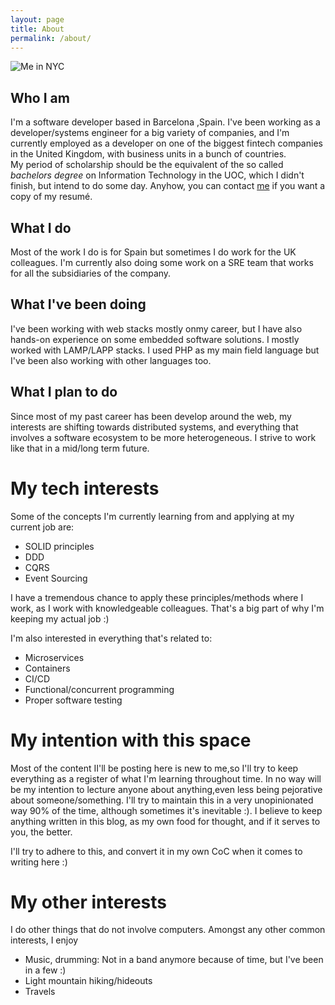 ```yaml
---
layout: page
title: About
permalink: /about/
---
```

![Me in NYC](../assets/about.jpg)
##  Who I am
<p class='about para'>
 I'm a software developer based in Barcelona ,Spain. I've been working as a developer/systems engineer for a big variety of companies, and I'm currently employed as a developer on one of the biggest fintech companies in the United Kingdom, with business units in a bunch of countries.
<br>
 My period of scholarship should be the equivalent of the so called <i>bachelors degree</i> on Information Technology in the UOC, which I didn't finish, but intend to do some day. Anyhow, you can contact <a href='mailto:simon.gallegos.edu@gmail.com'>me</a> if you want a copy of my resumé.
</p>

##  What I do 
<p class='about para'>
Most of the work I do is for Spain but sometimes I do work for the UK colleagues. I'm currently also doing some work on a SRE team that works for all the subsidiaries of the company. 
</p>


##  What I've been doing
<p class='about para'>
I've been working with web stacks mostly onmy career, but I have also hands-on experience on some embedded software solutions. I mostly worked with LAMP/LAPP stacks. I used PHP as my main field language but I've been also working with other languages too. 
</p>

##  What I plan to do
<p class='about para'>
Since most of my past career has been develop around the web, my interests are shifting towards  distributed systems, and everything that involves a software ecosystem to be more heterogeneous. I strive to work like that in a mid/long term future.
</p>

# My tech interests
<p class='about para'>
Some of the concepts I'm currently learning from and applying at my current job are:
<ul>
<li> SOLID principles</li> 
<li> DDD</li>
<li> CQRS</li>
<li> Event Sourcing</li>
</ul>
I have a tremendous chance to apply these principles/methods where I work, as I work with knowledgeable colleagues. That's a big part of why I'm keeping my actual job :)

I'm also interested in everything that's related to:
<ul>
 <li> Microservices</li>
 <li> Containers</li>
 <li> CI/CD </li>
 <li> Functional/concurrent programming </li>
 <li> Proper software testing</li>
</ul>
</p>



# My intention with this space
<p class='about para'>
Most of the content II'll be posting here is new to me,so I'll try to keep everything as a register of what I'm learning throughout time. In no way will be my intention to lecture anyone about anything,even less being pejorative about someone/something. I'll try to maintain this in a very unopinionated way 90% of the time, although sometimes it's inevitable :). I believe to keep anything written in this blog, as my own food for thought, and if it serves to you, the better. 


I'll try to adhere to this, and convert it in my own CoC when it comes to writing here :)
</p>


# My other interests
<p class='about para'>
I do other things that do not involve computers. Amongst any other common interests, I enjoy 
<ul>
  <li> Music, drumming: Not in a band anymore because of time, but I've been in a few :)</li> 
  <li> Light mountain hiking/hideouts</li>
  <li> Travels</li>
</ul>
</p>